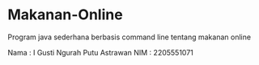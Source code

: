 # Makanan-Online
Program java sederhana berbasis command line tentang makanan online

Nama : I Gusti Ngurah Putu Astrawan
NIM  : 2205551071
